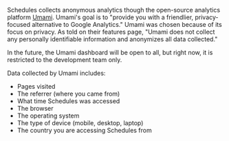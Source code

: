 Schedules collects anonymous analytics though the open-source analytics platform [Umami](https://umami.is/). Umami's goal is to "provide you with a friendlier, privacy-focused alternative to Google Analytics." Umami was chosen because of its focus on privacy. As told on their features page, "Umami does not collect any personally identifiable information and anonymizes all data collected."

In the future, the Umami dashboard will be open to all, but right now, it is restricted to the development team only.


Data collected by Umami includes:
- Pages visited
- The referrer (where you came from)
- What time Schedules was accessed
- The browser
- The operating system
- The type of device (mobile, desktop, laptop)
- The country you are accessing Schedules from